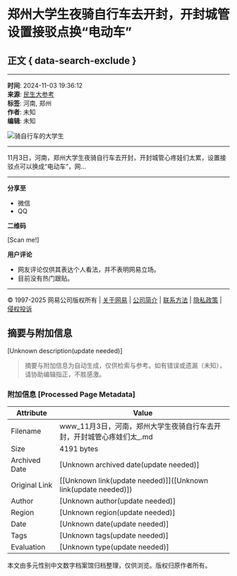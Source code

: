 # 郑州大学生夜骑自行车去开封，开封城管设置接驳点换“电动车”

## 正文 { data-search-exclude }


---

**时间**: 2024-11-03 19:36:12  
**来源**: [民生大参考](https://www.163.com/dy/media/T1584074576803.html)  
**标签**: 河南, 郑州  
**作者**: 未知  
**编辑**: 未知  

![骑自行车的大学生](https://nimg.ws.126.net/?url=http%3A%2F%2Fvideoimg.ws.126.net%2Fcover%2F20241103%2Fy46uEDNXp_cover.jpg&thumbnail=668y375&quality=95&type=jpg)

---

11月3日，河南，郑州大学生夜骑自行车去开封，开封城管心疼娃们太累，设置接驳点可以换成“电动车”，网...  

---

**分享至**
- 微信
- QQ

**二维码**

[Scan me!]

**用户评论**
- 网友评论仅供其表达个人看法，并不表明网易立场。
- 目前没有热门跟贴。

---

© 1997-2025 网易公司版权所有 | [关于网易](https://corp.163.com/) | [公司简介](https://corp.163.com/gb/about/overview.html) | [联系方法](https://corp.163.com/gb/contactus.html) | [隐私政策](https://corp.163.com/gb/legal.html) | [侵权投诉](https://corp.163.com/special/008397U0/reporting_infringements.html)
<!-- tcd_original_link https://www.163.com/v/video/VJF5NM62A.html -->


## 摘要与附加信息

<!-- tcd_abstract -->
[Unknown description(update needed)]
<!-- tcd_abstract_end -->

> 摘要与附加信息为自动生成，仅供检索与参考。如有错误或遗漏（未知），请协助编辑指正，不胜感激。

### 附加信息 [Processed Page Metadata]

| Attribute       | Value                                  |
|-----------------|----------------------------------------|
| Filename        | www_11月3日，河南，郑州大学生夜骑自行车去开封，开封城管心疼娃们太_.md                             |
| Size            | 4191 bytes                           |
| Archived Date   | [Unknown archived date(update needed)]                             |
| Original Link   | [[Unknown link(update needed)]]([Unknown link(update needed)])                       |
| Author          | [Unknown author(update needed)]                               |
| Region          | [Unknown region(update needed)]                               |
| Date            | [Unknown date(update needed)]                                 |
| Tags            | [Unknown tags(update needed)]                                 |
| Evaluation            | [Unknown type(update needed)]                                 |
<!-- tcd_table_end -->

本文由多元性别中文数字档案馆归档整理，仅供浏览。版权归原作者所有。
